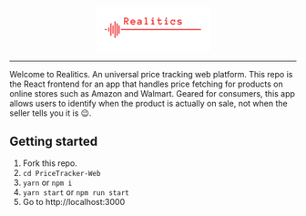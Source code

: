 <p align="center">
  <img src='./public/logo.png?raw=true' width='40%'>
</p>

---

Welcome to Realitics. An universal price tracking web platform. This repo is the React frontend for an app that handles price fetching for products on online stores such as Amazon and Walmart. Geared for consumers, this app allows users to identify when the product is actually on sale, not when the seller tells you it is :wink:.

## Getting started

1. Fork this repo.
2. `cd PriceTracker-Web`
3. `yarn` or `npm i`
4. `yarn start` or `npm run start`
5. Go to http://localhost:3000
